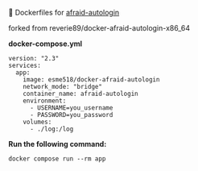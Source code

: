 :whale: Dockerfiles for [afraid-autologin](https://github.com/inderpreet99/afraid-autologin)

forked from reverie89/docker-afraid-autologin-x86_64

**docker-compose.yml**
```
version: "2.3"
services:
  app:
    image: esme518/docker-afraid-autologin
    network_mode: "bridge"
    container_name: afraid-autologin
    environment:
      - USERNAME=you_username
      - PASSWORD=you_password
    volumes:
      - ./log:/log
```
**Run the following command:**
```
docker compose run --rm app
```
